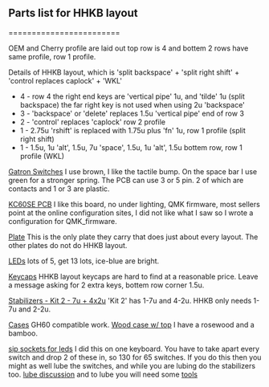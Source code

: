 
  <h2>Parts list for HHKB layout</h2>
  ========================
 
  OEM and Cherry profile are laid out top row is 4 and bottem 2 rows have same profile, row 1 profile.

 
  Details of HHKB layout, which is 'split backspace' + 'split right shift' + 'control replaces caplock' + 'WKL'

  * 4 - row 4 the right end keys are 'vertical pipe' 1u, and 'tilde' 1u (split backspace) the far right key is not used when using 2u 'backspace'
  * 3 - 'backspace' or 'delete' replaces 1.5u 'vertical pipe' end of row 3
  * 2 - 'control' replaces 'caplock' row 2 profile
  * 1 - 2.75u 'rshift' is replaced with 1.75u plus 'fn' 1u, row 1 profile (split right shift)
  * 1 - 1.5u, 1u 'alt', 1.5u, 7u 'space', 1.5u, 1u 'alt', 1.5u bottem row, row 1 profile (WKL)

  [Gatron Switches](https://www.aliexpress.com/item/Wholesales-61-pcs-lot-Gateron-MX-switches-3-pin-Black-Red-Brown-Blue-Yellow-White-Shaft/32564576504.html) I use brown, I like the tactile bump. On the space bar I use green for a stronger spring. The PCB can use 3 or 5 pin. 2 of which are contacts and 1 or 3 are plastic. 

  [KC60SE PCB](https://www.aliexpress.com/item/Free-shipping-GH60-PCB-KC60-SE-Fully-Programmable-For-DIY-Mechanical-Keyboard-Poker-Faceu-HHKB-Support/32799437588.html) I like this board, no under lighting, QMK firmware, most sellers point at the online configuration sites, I did not like what I saw so I wrote a configuration for QMK_firmware.

  [Plate](https://www.aliexpress.com/item/Free-Shipping-High-Quality-Anodized-Aluminum-Positioning-Board-Plate-For-GH60-PCB-60-Keyboard-DIY/32562370416.html) This is the only plate they carry that does just about every layout. The other plates do not do HHKB layout.

  [LEDs](https://www.aliexpress.com/item/Free-shipping-DIY-50-pcs-lot-LED-Bulb-Beads-Different-Colors-For-Mechanical-Keyboard/32517784269.html) lots of 5, get 13 lots, ice-blue are bright.

  [Keycaps](https://www.aliexpress.com/item/Free-shipping-HHKB-Top-printed-Cherry-Profile-HHKB-Keysel-For-HHKB-MX-Switches-Mechanical-Keyboard/32801406176.html) HHKB layout keycaps are hard to find at a reasonable price. Leave a message asking for 2 extra keys, bottem row corner 1.5u.

  [Stabilizers - Kit 2 - 7u + 4x2u](https://www.aliexpress.com/item/Cherry-Style-OEM-Clear-PCB-mounted-PCB-Stabilizers-Satellite-Axis-7u-6-25u-2u-For-MX/32719735398.html) 'Kit 2' has 1-7u and 4-2u. HHKB only needs 1-7u and 2-2u.

  [Cases](https://www.aliexpress.com/store/group/Case-Plate-PCB/429151_511791249.html) GH60 compatible work.
  [Wood case w/ top](https://www.aliexpress.com/store/product/Handcraft-GH60-Solid-Wooden-Case-For-60-Mini-Mechanical-Gaming-Keyboard-Compatible-Poker2-Pok3r-Faceu-60/429151_32596058719.html) I have a rosewood and a bamboo.

  [sip sockets for leds](https://www.aliexpress.com/store/product/Wholesales-DIY-200-pcs-lot-240pcs-lot-Crystal-Base-Long-Pin-Hot-Plug-Hot-Swap-For/429151_32622320922.html) I did this on one keyboard. You have to take apart every switch and drop 2 of these in, so 130 for 65 switches. If you do this then you might as well lube the switches, and while you are  lubing do the stabilizers too. [lube discussion](https://geekhack.org/index.php?topic=34332.0) and to lube you will need some [tools](https://www.aliexpress.com/item/MX-Switch-Top-Removal-Tool-Switches-Dropper-Puller-Keycap-Puller-3-in-1-For-Hot-Swappable/32813346678.html)
